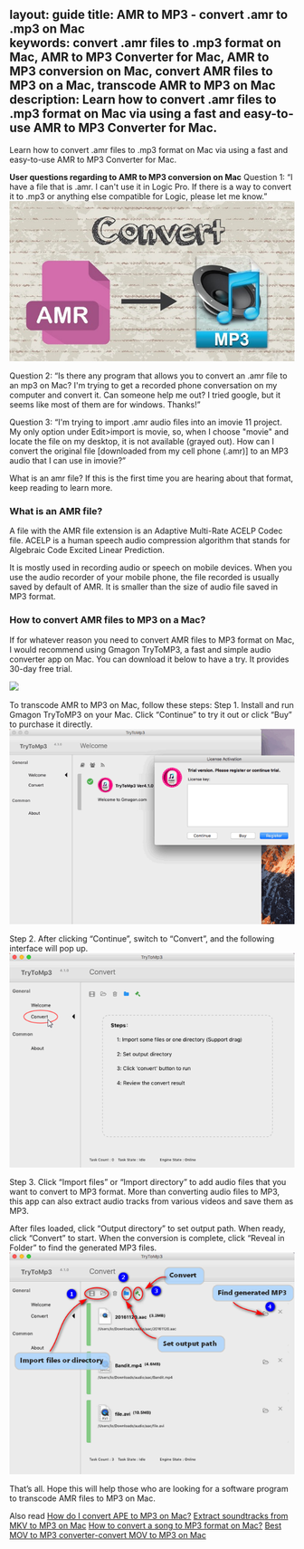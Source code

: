 layout: guide
title: AMR to MP3 - convert .amr to .mp3 on Mac     
keywords: convert .amr files to .mp3 format on Mac, AMR to MP3 Converter for Mac, AMR to MP3 conversion on Mac, convert AMR files to MP3 on a Mac, transcode AMR to MP3 on Mac 
description: Learn how to convert .amr files to .mp3 format on Mac via using a fast and easy-to-use AMR to MP3 Converter for Mac.   
---
Learn how to convert .amr files to .mp3 format on Mac via using a fast and easy-to-use AMR to MP3 Converter for Mac. 

**User questions regarding to AMR to MP3 conversion on Mac**
Question 1: “I have a file that is .amr. I can't use it in Logic Pro. If there is a way to convert it to .mp3 or anything else compatible for Logic, please let me know.” 
![](../img/amr-to-mp3.jpg)

Question 2: “Is there any program that allows you to convert an .amr file to an mp3 on Mac? I'm trying to get a recorded phone conversation on my computer and convert it. Can someone help me out? I tried google, but it seems like most of them are for windows. Thanks!”

Question 3: “I'm trying to import .amr audio files into an imovie 11 project. My only option under Edit>import is movie, so, when I choose "movie" and locate the file on my desktop, it is not available (grayed out). How can I convert the original file [downloaded from my cell phone (.amr)] to an MP3 audio that I can use in imovie?” 

What is an amr file? If this is the first time you are hearing about that format, keep reading to learn more.
### What is an AMR file? 
A file with the AMR file extension is an Adaptive Multi-Rate ACELP Codec file. ACELP is a human speech audio compression algorithm that stands for Algebraic Code Excited Linear Prediction.

It is mostly used in recording audio or speech on mobile devices. When you use the audio recorder of your mobile phone, the file recorded is usually saved by default of AMR. It is smaller than the size of audio file saved in MP3 format.
### How to convert AMR files to MP3 on a Mac? 
If for whatever reason you need to convert AMR files to MP3 format on Mac, I would recommend using Gmagon TryToMP3, a fast and simple audio converter app on Mac. You can download it below to have a try. It provides 30-day free trial. 

<a href="https://gmagon.com/products/store/trytomp3/" target="_blank"> <img src="https://gmagon.com/asset/images/free-download.png"/></a>

To transcode AMR to MP3 on Mac, follow these steps:
Step 1. Install and run Gmagon TryToMP3 on your Mac. Click “Continue” to try it out or click “Buy” to purchase it directly.  
![](../img/continue.png)

Step 2. After clicking “Continue”, switch to “Convert”, and the following interface will pop up.  
![](../img/convert.png)

Step 3. Click “Import files” or “Import directory” to add audio files that you want to convert to MP3 format. More than converting audio files to MP3, this app can also extract audio tracks from various videos and save them as MP3.

After files loaded, click “Output directory” to set output path. When ready, click “Convert” to start. When the conversion is complete, click “Reveal in Folder” to find the generated MP3 files.
![](../img/steps.png)

That’s all. Hope this will help those who are looking for a software program to transcode AMR files to MP3 on Mac. 

Also read
<a href="https://gmagon.com/guide/trytomp3/convert-ape-to-mp3-mac.html" target="_blank" >How do I convert APE to MP3 on Mac?</a>
<a href="https://gmagon.com/guide/trytomp3/extract-mkv-audio-to-mp3-mac.html" target="_blank" >Extract soundtracks from MKV to MP3 on Mac</a>
<a href="https://gmagon.com/guide/trytomp3/convert-audio-to-mp3-mac.html" target="_blank" >How to convert a song to MP3 format on Mac?</a>
<a href="https://gmagon.com/guide/trytomp3/best-mov-to-mp3-converter.html" target="_blank" >Best MOV to MP3 converter-convert MOV to MP3 on Mac</a>
